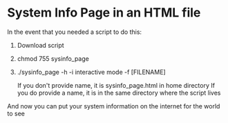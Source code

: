 # System Info Page in an HTML file

In the event that you needed a script to do this:

1) Download script  
2) chmod 755 sysinfo_page
3) ./sysinfo_page
    -h 
    -i interactive mode
    -f [FILENAME]
    
    If you don't provide name, it is sysinfo_page.html in home directory
    If you do provide a name, it is in the same directory where the script lives
    
And now you can put your system information on the internet for the world to see
    
